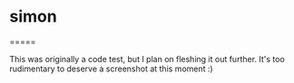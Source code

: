 # simon
=====

This was originally a code test, but I plan on fleshing it out further. It's too rudimentary to deserve a screenshot at this moment :)
